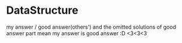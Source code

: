 # DataStructure

my answer / good answer(others')
and the omitted solutions of good answer part mean my answer is good answer :D <3<3<3 
